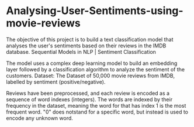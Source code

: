 # Analysing-User-Sentiments-using-movie-reviews
The objective of this project is to build a text classification model that analyses the user's sentiments based on their reviews in the IMDB database.
Sequential Models in NLP | Sentiment Classification 

The model uses a complex deep learning model to build an embedding layer followed by a classification algorithm to analyze the sentiment of the customers.
Dataset: The Dataset of 50,000 movie reviews from IMDB, labelled by sentiment (positive/negative). 

Reviews have been preprocessed, and each review is encoded as a sequence of word indexes (integers). 
The words are indexed by their frequency in the dataset, meaning the word for that has index 1 is the most frequent word. 
"0" does notstand for a specific word, but instead is used to encode any unknown word.
